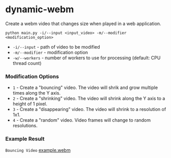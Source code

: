 # dynamic-webm

Create a webm video that changes size when played in a web application.

```
python main.py -i/--input <input_video> -m/--modifier <modification_option>
```

- `-i/--input` - path of video to be modified
- `-m/--modifier` - modification option
- `-w/--workers` - number of workers to use for processing (default: CPU thread count)

### Modification Options

- `1` - Create a "bouncing" video. The video will shrik and grow multiple times along the Y axis.
- `2` - Create a "shrinking" video. The video will shrink along the Y axis to a height of 1 pixel.
- `3` - Create a "disappearing" video. The video will shrink to a resolution of 1x1.
- `4` - Create a "random" video. Video frames will change to random resolutions.

### Example Result

`Bouncing Video`
[example.webm](https://user-images.githubusercontent.com/45544056/182500464-c14adb3d-9396-4821-b89a-558e1dbdeca7.webm)
